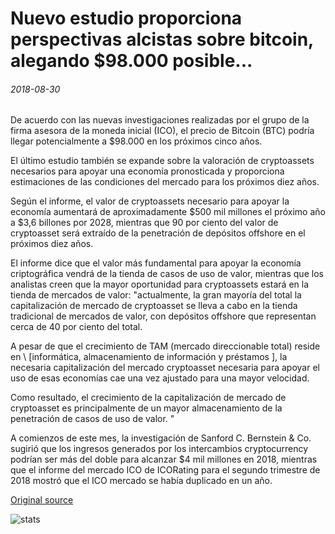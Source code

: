 # Nuevo estudio proporciona perspectivas alcistas sobre bitcoin, alegando $98.000 posible...

###### 2018-08-30

De acuerdo con las nuevas investigaciones realizadas por el grupo de la firma asesora de la moneda inicial (ICO), el precio de Bitcoin (BTC) podría llegar potencialmente a $98.000 en los próximos cinco años.

El último estudio también se expande sobre la valoración de cryptoassets necesarios para apoyar una economía pronosticada y proporciona estimaciones de las condiciones del mercado para los próximos diez años.

Según el informe, el valor de cryptoassets necesario para apoyar la economía aumentará de aproximadamente $500 mil millones el próximo año a $3,6 billones por 2028, mientras que 90 por ciento del valor de cryptoasset será extraído de la penetración de depósitos offshore en el próximos diez años.

El informe dice que el valor más fundamental para apoyar la economía criptográfica vendrá de la tienda de casos de uso de valor, mientras que los analistas creen que la mayor oportunidad para cryptoassets estará en la tienda de mercados de valor: "actualmente, la gran mayoría del total la capitalización de mercado de cryptoasset se lleva a cabo en la tienda tradicional de mercados de valor, con depósitos offshore que representan cerca de 40 por ciento del total.

A pesar de que el crecimiento de TAM (mercado direccionable total) reside en \ [informática, almacenamiento de información y préstamos \], la necesaria capitalización del mercado cryptoasset necesaria para apoyar el uso de esas economías cae una vez ajustado para una mayor velocidad.

Como resultado, el crecimiento de la capitalización de mercado de cryptoasset es principalmente de un mayor almacenamiento de la penetración de casos de uso de valor. "

A comienzos de este mes, la investigación de Sanford C. Bernstein & Co. sugirió que los ingresos generados por los intercambios cryptocurrency podrían ser más del doble para alcanzar $4 mil millones en 2018, mientras que el informe del mercado ICO de ICORating para el segundo trimestre de 2018 mostró que el ICO mercado se había duplicado en un año.

[Original source](https://cointelegraph.com/news/new-study-provides-bullish-outlook-on-bitcoin-claiming-98-000-possible)

![stats](https://c.statcounter.com/11760860/0/a89fa40b/1/ "stats")